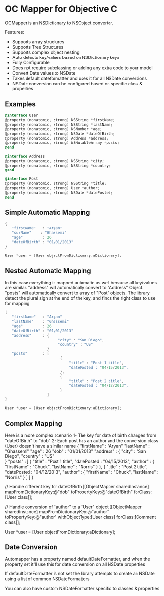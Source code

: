 OC Mapper for Objective C
=========================

OCMapper is an NSDictionary to NSObject convertor.

Features:
- Supports array structures
- Supports Tree Structures
- Supports complex object nesting 
- Auto detects key/values based on NSDictionary keys
- Fully Configurable
- Does not require subclassing or adding any extra code to your model
- Convert Date values to NSDate
- Takes default dateformatter and uses it for all NSDate conversions
- NSDate conversion can be configured based on specific class & properties



Examples
-------------------------
```objective-c
@interface User
@property (nonatomic, strong) NSString *firstName;
@property (nonatomic, strong) NSString *lastName;
@property (nonatomic, strong) NSNumber *age;
@property (nonatomic, strong) NSDate *dateOfBirth;
@property (nonatomic, strong) Address *address;
@property (nonatomic, strong) NSMutableArray *posts;
@end

@interface Address
@property (nonatomic, strong) NSString *city;
@property (nonatomic, strong) NSString *country;
@end

@interface Post
@property (nonatomic, strong) NSString *title;
@property (nonatomic, strong) User *author;
@property (nonatomic, strong) NSDate *datePosted;
@end
```

Simple Automatic Mapping
-------------------------
```objective-c
{
   "firstName"   : "Aryan"
   "surName"    : "Ghassemi"
   "age"         : 26
   "dateOfBirth" : "01/01/2013"
}

User *user = [User objectFromDictionary:aDictionary];
```

Nested Automatic Mapping
-------------------------
In this case everything is mapped automatic as well because all key/values are similar.
"address" will automatically convert to "Address" Object.
"posts" will automatically convert to array of "Post" objects.
The library detect the plural sign at the end of the key, and finds the right class to use for mapping
```objective-c
{
   "firstName"   : "Aryan"
   "lastName"    : "Ghassemi"
   "age"         : 26
   "dateOfBirth" : "01/01/2013"
   "address"     : { 
                        "city" : "San Diego", 
                        "country" : "US"  
                   }
   "posts"       : [
                         {
                             "title" : "Post 1 title",
                             "datePosted : "04/15/2013",
                         },
                         {
                             "title" : "Post 2 title",
                             "datePosted : "04/12/2013",
                         }
                   ]
}

User *user = [User objectFromDictionary:aDictionary];
```

Complex Mapping
-------------------------
Here is a more complex scenario
1- The key for date of birth changes from "dateOfBirth" to "dob"
2- Each post has an author and the conversion class (User) doesn't have a similar name
{
   "firstName"   : "Aryan"
   "lastName"    : "Ghassemi"
   "age"         : 26
   "dob" : "01/01/2013"
   "address"     : { 
                        "city" : "San Diego", 
                        "country" : "US"  
                   }
   "posts"       : [
                         {
                             "title" : "Post 1 title",
                             "datePosted : "04/15/2013",
                             "author" : { "firstName" : "Chuck", "lastName" : "Norris" }
                         },
                         {
                             "title" : "Post 2 title",
                             "datePosted : "04/12/2013",
                             "author" : { "firstName" : "Chuck", "lastName" : "Norris" }
                         }
                   ]
}

// Handle different key for dateOfBirth
[[ObjectMapper sharedInstance] mapFromDictionaryKey:@"dob" toPropertyKey:@"dateOfBirth" forClass:[User class]];

// Handle conversion of "author" to a "User" object
[[ObjectMapper sharedInstance] mapFromDictionaryKey:@"author" toPropertyKey:@"author" withObjectType:[User class] forClass:[Comment class]];

User *user = [User objectFromDictionary:aDictionary];

Date Conversion
-------------------------
Automapper has a property named defaultDateFormatter, and when the property set it'll use this for date conversion on all NSDate properties

If defaultDateFormatter is not set the library attempts to create an NSDate using a list of common NSDateFormatters

You can also have custom NSDateFormatter specific to classes & properties
